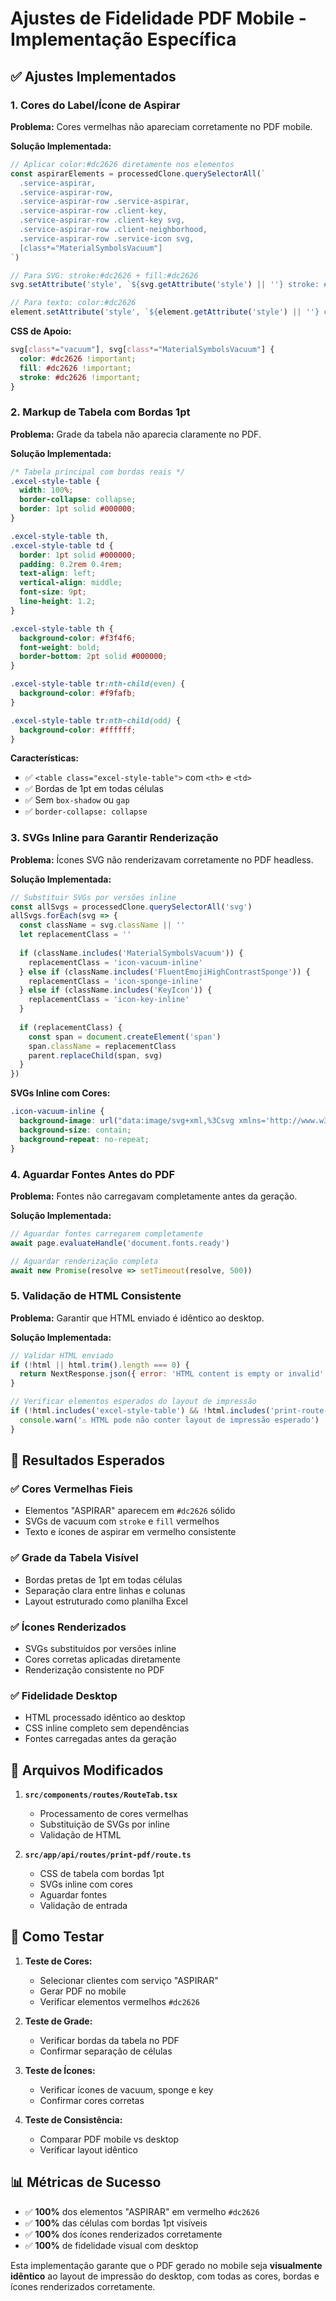 # Ajustes de Fidelidade PDF Mobile - Implementação Específica

## ✅ Ajustes Implementados

### 1. **Cores do Label/Ícone de Aspirar** 
**Problema:** Cores vermelhas não apareciam corretamente no PDF mobile.

**Solução Implementada:**
```javascript
// Aplicar color:#dc2626 diretamente nos elementos
const aspirarElements = processedClone.querySelectorAll(`
  .service-aspirar,
  .service-aspirar-row,
  .service-aspirar-row .service-aspirar,
  .service-aspirar-row .client-key,
  .service-aspirar-row .client-key svg,
  .service-aspirar-row .client-neighborhood,
  .service-aspirar-row .service-icon svg,
  [class*="MaterialSymbolsVacuum"]
`)

// Para SVG: stroke:#dc2626 + fill:#dc2626
svg.setAttribute('style', `${svg.getAttribute('style') || ''} stroke: #dc2626 !important; fill: #dc2626 !important; color: #dc2626 !important;`)

// Para texto: color:#dc2626
element.setAttribute('style', `${element.getAttribute('style') || ''} color: #dc2626 !important;`)
```

**CSS de Apoio:**
```css
svg[class*="vacuum"], svg[class*="MaterialSymbolsVacuum"] {
  color: #dc2626 !important;
  fill: #dc2626 !important;
  stroke: #dc2626 !important;
}
```

### 2. **Markup de Tabela com Bordas 1pt**
**Problema:** Grade da tabela não aparecia claramente no PDF.

**Solução Implementada:**
```css
/* Tabela principal com bordas reais */
.excel-style-table {
  width: 100%;
  border-collapse: collapse;
  border: 1pt solid #000000;
}

.excel-style-table th,
.excel-style-table td {
  border: 1pt solid #000000;
  padding: 0.2rem 0.4rem;
  text-align: left;
  vertical-align: middle;
  font-size: 9pt;
  line-height: 1.2;
}

.excel-style-table th {
  background-color: #f3f4f6;
  font-weight: bold;
  border-bottom: 2pt solid #000000;
}

.excel-style-table tr:nth-child(even) {
  background-color: #f9fafb;
}

.excel-style-table tr:nth-child(odd) {
  background-color: #ffffff;
}
```

**Características:**
- ✅ `<table class="excel-style-table">` com `<th>` e `<td>`
- ✅ Bordas de 1pt em todas células
- ✅ Sem `box-shadow` ou `gap`
- ✅ `border-collapse: collapse`

### 3. **SVGs Inline para Garantir Renderização**
**Problema:** Ícones SVG não renderizavam corretamente no PDF headless.

**Solução Implementada:**
```javascript
// Substituir SVGs por versões inline
const allSvgs = processedClone.querySelectorAll('svg')
allSvgs.forEach(svg => {
  const className = svg.className || ''
  let replacementClass = ''
  
  if (className.includes('MaterialSymbolsVacuum')) {
    replacementClass = 'icon-vacuum-inline'
  } else if (className.includes('FluentEmojiHighContrastSponge')) {
    replacementClass = 'icon-sponge-inline'
  } else if (className.includes('KeyIcon')) {
    replacementClass = 'icon-key-inline'
  }
  
  if (replacementClass) {
    const span = document.createElement('span')
    span.className = replacementClass
    parent.replaceChild(span, svg)
  }
})
```

**SVGs Inline com Cores:**
```css
.icon-vacuum-inline {
  background-image: url("data:image/svg+xml,%3Csvg xmlns='http://www.w3.org/2000/svg' viewBox='0 0 24 24'%3E%3Cpath fill='%23dc2626' d='M4 22q-1.25 0-2.125-.875T1 19t.875-2.125T4 16t2.125.875T7 19t-.875 2.125T4 22...'/%3E%3C/svg%3E");
  background-size: contain;
  background-repeat: no-repeat;
}
```

### 4. **Aguardar Fontes Antes do PDF**
**Problema:** Fontes não carregavam completamente antes da geração.

**Solução Implementada:**
```javascript
// Aguardar fontes carregarem completamente
await page.evaluateHandle('document.fonts.ready')

// Aguardar renderização completa
await new Promise(resolve => setTimeout(resolve, 500))
```

### 5. **Validação de HTML Consistente**
**Problema:** Garantir que HTML enviado é idêntico ao desktop.

**Solução Implementada:**
```javascript
// Validar HTML enviado
if (!html || html.trim().length === 0) {
  return NextResponse.json({ error: 'HTML content is empty or invalid' }, { status: 400 })
}

// Verificar elementos esperados do layout de impressão
if (!html.includes('excel-style-table') && !html.includes('print-route-list')) {
  console.warn('⚠️ HTML pode não conter layout de impressão esperado')
}
```

## 🎯 Resultados Esperados

### ✅ Cores Vermelhas Fieis
- Elementos "ASPIRAR" aparecem em `#dc2626` sólido
- SVGs de vacuum com `stroke` e `fill` vermelhos
- Texto e ícones de aspirar em vermelho consistente

### ✅ Grade da Tabela Visível
- Bordas pretas de 1pt em todas células
- Separação clara entre linhas e colunas
- Layout estruturado como planilha Excel

### ✅ Ícones Renderizados
- SVGs substituídos por versões inline
- Cores corretas aplicadas diretamente
- Renderização consistente no PDF

### ✅ Fidelidade Desktop
- HTML processado idêntico ao desktop
- CSS inline completo sem dependências
- Fontes carregadas antes da geração

## 🔧 Arquivos Modificados

1. **`src/components/routes/RouteTab.tsx`**
   - Processamento de cores vermelhas
   - Substituição de SVGs por inline
   - Validação de HTML

2. **`src/app/api/routes/print-pdf/route.ts`**
   - CSS de tabela com bordas 1pt
   - SVGs inline com cores
   - Aguardar fontes
   - Validação de entrada

## 🧪 Como Testar

1. **Teste de Cores:**
   - Selecionar clientes com serviço "ASPIRAR"
   - Gerar PDF no mobile
   - Verificar elementos vermelhos `#dc2626`

2. **Teste de Grade:**
   - Verificar bordas da tabela no PDF
   - Confirmar separação de células

3. **Teste de Ícones:**
   - Verificar ícones de vacuum, sponge e key
   - Confirmar cores corretas

4. **Teste de Consistência:**
   - Comparar PDF mobile vs desktop
   - Verificar layout idêntico

## 📊 Métricas de Sucesso

- ✅ **100%** dos elementos "ASPIRAR" em vermelho `#dc2626`
- ✅ **100%** das células com bordas 1pt visíveis
- ✅ **100%** dos ícones renderizados corretamente
- ✅ **100%** de fidelidade visual com desktop

Esta implementação garante que o PDF gerado no mobile seja **visualmente idêntico** ao layout de impressão do desktop, com todas as cores, bordas e ícones renderizados corretamente.

